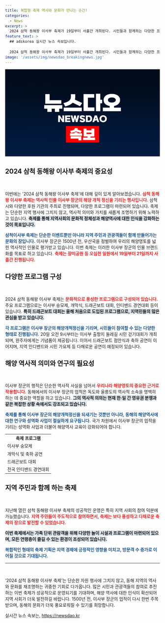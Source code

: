 ```yaml
---
title: 복합형 축제 역사와 문화가 만나는 순간!
categories:
  - News
excerpt: >
  2024 삼척 동해왕 이사부 축제가 19일부터 사흘간 개최된다. 시민들과 함께하는 다양한 프로그램이 마련된 이번 축제는 이사부 장군의 해양개척정신을 기리고, 드래곤보트 대회 등 흥미로운 요소들로 가득하다. 해양역사적 의미를 되새기며 즐거움을 선사할 축제에 많은 참여가 기대된다!
feature_text: >
  ## adskorea 실시간 뉴스 속보입니다.

  2024 삼척 동해왕 이사부 축제가 19일부터 사흘간 개최된다. 시민들과 함께하는 다양한 프로그램이 마련된 이번 축제는 이사부 장군의 해양개척정신을 기리고, 드래곤보트 대회 등 흥미로운 요소들로 가득하다. 해양역사적 의미를 되새기며 즐거움을 선사할 축제에 많은 참여가 기대된다!
image: '/assets/img/newsdao_breakingnews.jpg'
---
```


<p><img src="/assets/img/newsdao_breakingnews.jpg" alt="adskorea 속보" /></p>

<h2 data-ke-size="size26">2024 삼척 동해왕 이사부 축제의 중요성</h2>

<p data-ke-size="size16">&nbsp;</p>

<p>이번에는 '2024 삼척 동해왕 이사부 축제'에 대해 깊이 있게 알아보겠습니다. <b><span style="color: #ee2323;">삼척 동해왕 이사부 축제는 역사적 인물 이사부 장군의 해양 개척 정신을 기리는 행사입니다.</span></b> 삼척시와 다양한 후원 기관의 주최로 진행되며, 다양한 프로그램이 마련되어 있습니다. 축제는 단순한 지역 행사에 그치지 않고, 역사적 의미와 가치를 새롭게 조명하기 위해 노력하고 있습니다. <b><span style="background-color: #21538527;">축제를 통해 지역사회의 문화적 정체성과 해양역사에 대한 인식을 강화하는 것이 목표입니다.</span></b> </p>

<p><b><span style="color: #1a5490;">삼척이사부 축제는 단순한 이벤트뿐만 아니라 지역 주민과 관광객들이 함께 만들어가는 문화의 장입니다.</span></b> 이사부 장군은 1500년 전, 우산국을 정벌하여 우리의 해양영토를 넓힌 역사적인 인물로 평가받고 있습니다. 이번 축제는 이러한 이사부 장군의 인물 브랜드화를 목표로 하고 있습니다. <b><span style="color: #ee2323;">축제는 장미공원 등 오십천 일원에서 19일부터 21일까지 사흘간 진행됩니다.</span></b> </p>

<h2 data-ke-size="size26">다양한 프로그램 구성</h2>

<p data-ke-size="size16">&nbsp;</p>

<p>2024 삼척 동해왕 이사부 축제는 <b><span style="color: #ee2323;">문화적으로 풍성한 프로그램으로 구성되어 있습니다.</span></b> 주요 프로그램으로는 이사부 숭모제, 개막식, 드래곤보트 대회, 인디밴드 경연대회 등이 있습니다. <b><span style="background-color: #21538527;">특히 드래곤보트 대회는 올해 처음으로 도입된 프로그램으로, 지역민들의 많은 관심을 받고 있습니다.</span></b> </p>

<p><b><span style="color: #1a5490;">각 프로그램은 이사부 장군의 해양개척정신을 기리며, 시민들이 참여할 수 있는 다양한 형태로 진행됩니다.</span></b> 20일 오전 9시부터는 이사부 출항지 둘레길 시민 걷기대회가 개최되며, 완주자에게는 기념품이 제공됩니다. 이어서 드래곤보트 점안식과 축하 공연이 이어지며, 지역 인디밴드와 시민 가요제 등 다채로운 공연이 예정되어 있습니다.</p>

<h2 data-ke-size="size26">해양 역사적 의미와 연구의 필요성</h2>

<p data-ke-size="size16">&nbsp;</p>

<p>이사부 장군의 행적은 단순한 역사적 사실을 넘어서 <b><span style="color: #ee2323;">우리나라 해양영토의 중요한 근거로 작용합니다.</span></b> 동해에서의 이사부 장군의 업적은 독도와 울릉도의 역사적 소속을 명백히 하는 데 중요한 역할을 하고 있습니다. <b><span style="background-color: #21538527;">그의 역사적 의의는 현재 한·일 간 영유권 분쟁과 같은 복잡한 상황 속에서도 강조되고 있습니다.</span></b></p>

<p><b><span style="color: #1a5490;">축제를 통해 이사부 장군의 해양개척정신을 되새기는 것뿐만 아니라, 동해의 해양역사에 대한 연구와 성역화 사업이 절실하게 요구됩니다.</span></b> 국가 차원에서 이사부 장군의 업적을 기리는 성역화 사업과 더불어 해양역사 교육이 강화되어야 합니다. </p>

<table style="width: 100%;"><tr><td style="text-align: center; height: 17px;"><b>축제 프로그램</b></td></tr><tr><td>이사부 숭모제</td></tr><tr><td>개막식 및 축하 공연</td></tr><tr><td>드래곤보트 대회</td></tr><tr><td>전국 인디밴드 경연대회</td></tr></table>

<h2 data-ke-size="size26">지역 주민과 함께 하는 축제</h2>

<p data-ke-size="size16">&nbsp;</p>

<p>지난해 열린 삼척 동해왕 이사부 축제의 성공적인 운영은 특히 지역 사회의 참여 덕분에 가능했습니다. <b><span style="color: #ee2323;">지역 주민들이 주도적으로 참여하면서, 축제는 보다 풍성하고 다채로운 축제의 장으로 발전할 수 있었습니다.</span></b> </p>

<p><b><span style="background-color: #21538527;">이번 축제에서는 가족 단위 관람객을 위해 다양한 놀이 시설과 프로그램이 마련되어 있으며, 모든 연령층이 즐길 수 있는 환경이 조성되어 있습니다.</span></b> </p>

<p><b><span style="color: #1a5490;">복합적인 형태의 축제 기획은 지역 경제에 긍정적인 영향을 미치고, 방문객 수 증가로 이어질 것으로 기대됩니다.</span></b> </p>

<hr>

<p data-ke-size="size16">&nbsp;</p>

<p>‘2024 삼척 동해왕 이사부 축제’는 단순한 자원 행사에 그치지 않고, 동해 지역의 역사와 문화를 재조명하는 귀중한 기회로 다가옵니다. 많은 시민과 관광객들의 참여로 추진하는 이번 축제가 성공적으로 운영되기를 기대하며, 해양 역사에 대한 인식이 확산되어 지역 사회가 더욱 발전하길 바랍니다. 1500년 전, 이사부 장군의 업적이 다시 한번 주목받으며, 동해의 문화가 더욱 풍요로워질 수 있기를 희망합니다.</p>
실시간 뉴스 속보는, <a href="https://newsdao.kr" rel="dofollow">https://newsdao.kr</a>



